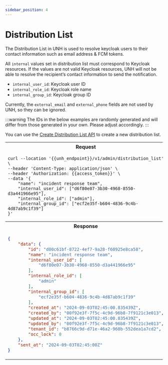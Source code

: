 ```yaml
---
sidebar_position: 4
---
```


# Distribution List

The Distribution List in UNH is used to resolve keycloak users to their contact information such as email address & FCM 
tokens.

All `internal` values set in distribution list must correspond to Keycloak resources. If the values are not valid
Keycloak resources, UNH will not be able to resolve the recipient’s contact information to send the notification.

- `internal_user_id`: Keycloak user ID
- `internal_role_id`: Keycloak role name
- `internal_group_id`: Keycloak group ID

Currently, the `external_email` and `external_phone` fields are not used by UNH, so they can be ignored.

:::warning
The IDs in the below examples are randomly generated and will differ from those generated in your own. Please adjust
accordingly.
:::

You can use the [Create Distribution List API](../UNH%20API/29-create-distribution-list.api.mdx) to create a new 
distribution list.


<table>
<tr><th>Request</th></tr>
<tr><td>

```
curl --location '{{unh_endpoint}}/v1/admin/distribution_list' \
--header 'Content-Type: application/json' \
--header 'Authorization: {{access_token}}' \
--data '{
    "name": "incident response team",
    "internal_user_id": ["d6f80e07-3b30-4968-8550-d3a441966e95"],
    "internal_role_id": ["admin"],
    "internal_group_id": ["ecf2e35f-b604-4836-9c4b-4d87ab9c1f39"]
}'
```

</td></tr>
<tr><th>Response</th></tr>
<tr><td>

```json
{
    "data": {
        "id": "d00c61bf-8722-4ef7-9a28-f60925e8ca58",
        "name": "incident response team",
        "internal_user_id": [
            "d6f80e07-3b30-4968-8550-d3a441966e95"
        ],
        "internal_role_id": [
            "admin"
        ],
        "internal_group_id": [
            "ecf2e35f-b604-4836-9c4b-4d87ab9c1f39"
        ],
        "created_at": "2024-09-03T02:45:00.835439Z",
        "created_by": "00f92e3f-7f5c-4c9d-96b8-7f9121c3e013",
        "updated_at": "2024-09-03T02:45:00.835439Z",
        "updated_by": "00f92e3f-7f5c-4c9d-96b8-7f9121c3e013",
        "tenant_id": "b8766c9d-d71e-46a2-968b-552dea1a7cd2",
        "occ_lock": 0
    },
    "sent_at": "2024-09-03T02:45:00Z"
}
```

</td></tr>
</table>

